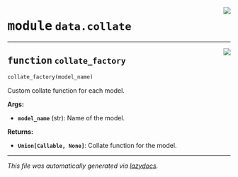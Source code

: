 <!-- markdownlint-disable -->

<a href="../../src/data/collate.py#L0"><img align="right" style="float:right;" src="https://img.shields.io/badge/-source-cccccc?style=flat-square"></a>

# <kbd>module</kbd> `data.collate`





---

<a href="../../src/data/collate.py#L1"><img align="right" style="float:right;" src="https://img.shields.io/badge/-source-cccccc?style=flat-square"></a>

## <kbd>function</kbd> `collate_factory`

```python
collate_factory(model_name)
```

Custom collate function for each model. 



**Args:**
 
 - <b>`model_name`</b> (str):  Name of the model. 



**Returns:**
 
 - <b>`Union[Callable, None]`</b>:  Collate function for the model. 




---

_This file was automatically generated via [lazydocs](https://github.com/ml-tooling/lazydocs)._
